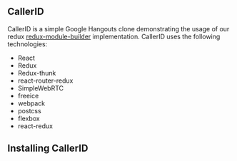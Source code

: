 ## CallerID

CallerID is a simple Google Hangouts clone demonstrating the usage of our redux   [redux-module-builder](https://github.com/fullstackreact/redux-modules) implementation. CallerID uses the following technologies:

* React
* Redux
* Redux-thunk
* react-router-redux
* SimpleWebRTC
* freeice
* webpack
* postcss
* flexbox
* react-redux

## Installing CallerID
